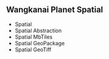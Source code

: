 ## Wangkanai Planet Spatial

- Spatial 
- Spatial Abstraction 
- Spatial MbTiles
- Spatial GeoPackage
- Spatial GeoTiff

